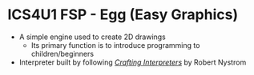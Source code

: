# ICS4U1 FSP - Egg (Easy Graphics)

- A simple engine used to create 2D drawings
    - Its primary function is to introduce programming to children/beginners
- Interpreter built by following [*Crafting Interpreters*](https://craftinginterpreters.com/) by Robert Nystrom
